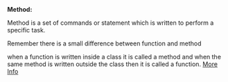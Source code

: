 ﻿## ﻿﻿﻿﻿**Method:**Method is a set of commands or statement which is written to perform a specific task.Remember there is a small difference between function and methodwhen a function is written inside a class it is called a method and when the same method is written outside the class then it is called a function. [More Info](https://www.dummies.com/programming/python/working-with-methods-in-python/)